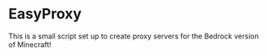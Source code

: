 # EasyProxy
This is a small script set up to create proxy servers for the Bedrock version of Minecraft!
